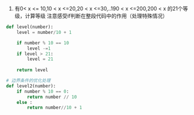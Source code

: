 1. 有0< x <= 10,10 < x <=20,20 < x <=30,..190 < x <=200,200 < x 的21个等级，计算等级
注意感受if判断在整段代码中的作用（处理特殊情况）

```python 
def level(number):
    level = number/10 + 1

    if number % 10 == 10
        level -=1
    if level > 21:
        level = 21
    
    return level

# 边界条件的优化处理
def level2(number):
    if number % 10 == 0:
        return number // 10
    else :
        return number//10 + 1


```
